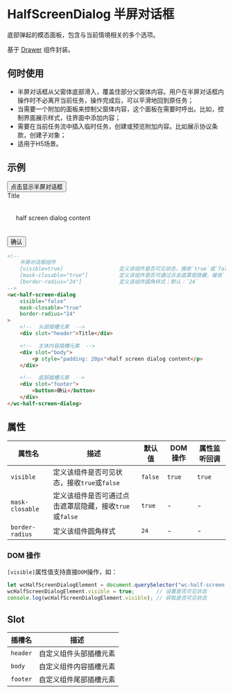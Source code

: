 # HalfScreenDialog 半屏对话框

底部弹起的模态面板，包含与当前情境相关的多个选项。

基于 [Drawer](/feedback/drawer) 组件封装。

## 何时使用

- 半屏对话框从父窗体底部滑入，覆盖住部分父窗体内容。用户在半屏对话框内操作时不必离开当前任务，操作完成后，可以平滑地回到原任务；
- 当需要一个附加的面板来控制父窗体内容，这个面板在需要时呼出。比如，控制界面展示样式，往界面中添加内容；
- 需要在当前任务流中插入临时任务，创建或预览附加内容。比如展示协议条款，创建子对象；
- 适用于H5场景。

## 示例

<output data-lang="示例">
    <button onclick="halfScreenDialogVisible(true)" class="btn-half-screen-dialog">点击显示半屏对话框</button>
    <wc-half-screen-dialog border-radius="24">
        <div slot="header">Title</div>
        <div slot="body">
            <p style="padding: 20px;">half screen dialog content</p>
        </div>
        <button slot="footer" class="btn-half-screen-dialog-close">确认</button>
    </wc-half-screen-dialog>
</output>

<script>
    document.querySelector(".btn-half-screen-dialog").addEventListener("click", function() {
        document.querySelector("wc-half-screen-dialog").visible = true;
    });
    document.querySelector(".btn-half-screen-dialog-close").addEventListener("click", function() {
        document.querySelector("wc-half-screen-dialog").visible = false;
    });
</script>

```html
<!--
    半屏对话框组件
    [visible=true]                  定义该组件是否可见状态，接收`true`或`false`；默认`false`；当该值改变时可触发`changed`事件
    [mask-closable="true"]          定义该组件是否可通过点击遮罩层隐藏，接收`true`或`false`；默认`true`
    [border-radius="24"]            定义该组件圆角样式；默认：`24`
-->
<wc-half-screen-dialog
    visible="false"
    mask-closable="true"
    border-radius="24"
>
    <!--  头部插槽元素  -->
    <div slot="header">Title</div>

    <!--  主体内容插槽元素  -->
    <div slot="body">
        <p style="padding: 20px">half screen dialog content</p>
    </div>

    <!--  底部插槽元素  -->
    <div slot="footer">
        <button>确认</button>
    </div>
</wc-half-screen-dialog>
```

## 属性

| 属性名 | 描述 | 默认值 | DOM 操作 | 属性监听回调 |
| --- | --- | --- | --- | --- |
| `visible` | 定义该组件是否可见状态，接收`true`或`false` | `false` | `true` | `true` |
| `mask-closable` | 定义该组件是否可通过点击遮罩层隐藏，接收`true`或`false` | `true` | - | - |
| `border-radius` | 定义该组件圆角样式 | `24` | - | - |

### DOM 操作

`[visible]`属性值支持直接`DOM`操作，如：

```javascript
let wcHalfScreenDialogElement = document.querySelector("wc-half-screen-dialog");
wcHalfScreenDialogElement.visible = true;       // 设置是否可见状态
console.log(wcHalfScreenDialogElement.visible); // 获取是否可见状态
```

## Slot
插槽名 | 描述
--- | --- 
`header` |  自定义组件头部插槽元素
`body` |  自定义组件内容插槽元素
`footer` |  自定义组件尾部插槽元素
